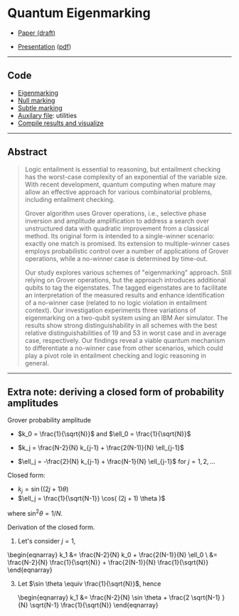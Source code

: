 # Quantum Eigenmarking

* [Paper (draft)](https://github.com/tatpongkatanyukul/Publication/blob/main/QEigenMarking/ArxivSearchEigenV2.pdf)

* [Presentation](https://github.com/tatpongkatanyukul/Publication/blob/main/QEigenMarking/EigenmarkingV4_8min.pptx) ([pdf](https://github.com/tatpongkatanyukul/Publication/blob/main/QEigenMarking/PresentationEigenmarkingV4_12Slides.pdf))

----

## Code

* [Eigenmarking](https://github.com/tatpongkatanyukul/Publication/blob/main/EigenMark_pub.ipynb)
* [Null marking](https://github.com/tatpongkatanyukul/Publication/blob/main/NullMark_pub.ipynb)
* [Subtle marking](https://github.com/tatpongkatanyukul/Publication/blob/main/SubtleMark_pub.ipynb)
* [Auxilary file](https://github.com/tatpongkatanyukul/Publication/blob/main/QLEAuxV2_pub.py): utilities
* [Compile results and visualize](https://mozart.en.kku.ac.th:8443/user/tatpong@kku.ac.th/lab/tree/Y2024/QMark/QSearchResultsV1.ipynb)

---

## Abstract

> Logic entailment is essential to reasoning, but entailment checking has the worst-case complexity of an exponential of the variable size. With recent development, quantum computing when mature may allow an effective approach for various combinatorial problems, including entailment checking.
>
> Grover algorithm uses Grover operations, i.e., selective phase inversion and amplitude amplification to address a search over unstructured data with quadratic improvement from a classical method. Its original form is intended to a single-winner scenario: exactly one match is promised. Its extension to multiple-winner cases employs probabilistic control over a number of applications of Grover operations, while a no-winner case is determined by time-out.
> 
> Our study explores various schemes of "eigenmarking" approach.
> Still relying on Grover operations, but the approach introduces additional qubits to tag the eigenstates. The tagged eigenstates are to facilitate an interpretation of the measured results and enhance identification of a no-winner case (related to no logic violation in entailment context).
> Our investigation experiments three variations of eigenmarking on a two-qubit system using an IBM Aer simulator. The results show strong distinguishability in all schemes with the best relative distinguishabilities of 19 and 53 in worst case and in average case, respectively. Our findings reveal a viable quantum mechanism to differentiate a no-winner case from other scenarios, which could play a pivot role in entailment checking and logic reasoning in general.

---

## Extra note: deriving a closed form of probability amplitudes

Grover probability amplitude
* $k_0 = \frac{1}{\sqrt{N}}$ and $\ell_0 = \frac{1}{\sqrt{N}}$

* $k_j = \frac{N-2}{N} k_{j-1} + \frac{2(N-1)}{N} \ell_{j-1}$

* $\ell_j = -\frac{2}{N} k_{j-1} + \frac{N-1}{N} \ell_{j-1}$ for $j=1,2,\ldots$

Closed form:
* $k_j = \sin( (2 j + 1) \theta )$
* $\ell_j = \frac{1}{\sqrt{N-1}} \cos( (2j + 1) \theta )$

where $\sin^2 \theta = 1/N$.

Derivation of the closed form.
1. Let's consider $j=1$,

\begin{eqnarray}
k_1 &= \frac{N-2}{N} k_0 + \frac{2(N-1)}{N} \ell_0
\\
&= \frac{N-2}{N} \frac{1}{\sqrt{N}} + \frac{2(N-1)}{N} \frac{1}{\sqrt{N}}
\end{eqnarray}

3. Let $\sin \theta \equiv \frac{1}{\sqrt{N}}$, hence

   \begin{eqnarray}
   k_1 &= \frac{N-2}{N} \sin \theta + \frac{2 \sqrt{N-1} }{N} \sqrt{N-1} \frac{1}{\sqrt{N}}
   \end{eqnarray}
   
   
